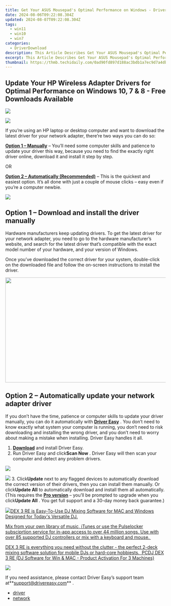 ```yaml
---
title: Get Your ASUS Mousepad's Optimal Performance on Windows - Driver Download
date: 2024-08-06T09:22:08.304Z
updated: 2024-08-07T09:22:08.304Z
tags:
  - win11
  - win10
  - win7
categories:
  - DriverDownload
description: This Article Describes Get Your ASUS Mousepad's Optimal Performance on Windows - Driver Download
excerpt: This Article Describes Get Your ASUS Mousepad's Optimal Performance on Windows - Driver Download
thumbnail: https://thmb.techidaily.com/0ad90fd897d188ac3bdb1a7ec9d7a4db382e65d4abfbbef4983e1874c191caba.jpg
---
```


## Update Your HP Wireless Adapter Drivers for Optimal Performance on Windows 10, 7 & 8 - Free Downloads Available

<!-- affiliate ads begin -->
<a href="https://store.movavi.com/affiliate.php?ACCOUNT=MOVAVI&AFFILIATE=108875&PATH=https%3A%2F%2Fwww.movavi.com%3FAFFILIATE%3D108875%26RESOURCE%3DBanner%2B728x90"><img src="https://mcusercontent.com/0885a03ded3d480dca9287f12/images/2e76fe6a-3010-1b37-7846-f34ff9c6b4ca.png" border="0"></a>
<!-- affiliate ads end -->
![](https://images.drivereasy.com/wp-content/uploads/2018/11/img_5bff60daf0b94.jpg)

 If you’re using an HP laptop or desktop computer and want to download the latest driver for your network adapter, there’re two ways you can do so:

[**Option 1 – Manually**](https://tools.techidaily.com/drivereasy/download/) – You’ll need some computer skills and patience to update your driver this way, because you need to find the exactly right driver online, download it and install it step by step.

OR

[**Option 2 – Automatically (Recommended)**](https://www.drivereasy.com/knowledge/hp-network-driver-download-for-windows-10-7-8/#o2) – This is the quickest and easiest option. It’s all done with just a couple of mouse clicks – easy even if you’re a computer newbie.

<!-- affiliate ads begin -->
<a href="https://shop.incomedia.eu/order/checkout.php?PRODS=14095146&QTY=1&AFFILIATE=108875&CART=1"><img src="https://secure.2checkout.com/images/merchant/8b6cc3ee5ec407721ce3bf5ff4c0f56b/PRO_BUY_728x90-EN.jpg" border="0"></a>
<!-- affiliate ads end -->
## Option 1 – Download and install the driver manually

 Hardware manufacturers keep updating drivers. To get the latest driver for your network adapter, you need to go to the hardware manufacturer’s website, and search for the latest driver that’s compatible with the exact model number of your hardware, and your version of Windows.

 Once you’ve downloaded the correct driver for your system, double-click on the downloaded file and follow the on-screen instructions to install the driver.

<!-- affiliate ads begin -->
<a href="https://ursime.pxf.io/c/5597632/2092236/16384" target="_top" id="2092236"><img src="//a.impactradius-go.com/display-ad/16384-2092236" border="0" alt="" width="1920" height="329"/></a><img height="0" width="0" src="https://imp.pxf.io/i/5597632/2092236/16384" style="position:absolute;visibility:hidden;" border="0" />
<!-- affiliate ads end -->
## Option 2 – Automatically update your network adapter driver

 If you don’t have the time, patience or computer skills to update your driver manually, you can do it automatically with **[Driver Easy](https://tools.techidaily.com/drivereasy/download/)**  . You don’t need to know exactly what system your computer is running, you don’t need to risk downloading and installing the wrong driver, and you don’t need to worry about making a mistake when installing. Driver Easy handles it all.

1. **[Download](https://tools.techidaily.com/drivereasy/download/)**  and install Driver Easy.
2. Run Driver Easy and click**Scan Now** . Driver Easy will then scan your computer and detect any problem drivers.  
<!-- affiliate ads begin -->
<a href="https://secure.2checkout.com/order/checkout.php?PRODS=4620780&QTY=1&AFFILIATE=108875&CART=1"><img src="https://secure.avangate.com/images/merchant/07dd4d5a72f5740ef0f035f201951476/728__90banner.jpg" border="0"></a>
<!-- affiliate ads end -->
![](https://images.drivereasy.com/wp-content/uploads/2018/11/img_5bff59d2428c6.jpg)
3. Click**Update** next to any flagged devices to automatically download the correct version of their drivers, then you can install them manually. Or click**Update All** to automatically download and install them all automatically. (This requires the **[Pro version](https://tools.techidaily.com/drivereasy/download/)**  – you’ll be prompted to upgrade when you click**Update All** . You get full support and a 30-day money back guarantee.)  
<!-- affiliate ads begin -->
<a href="https://shop.pcdj.com/order/checkout.php?PRODS=4698827&QTY=1&AFFILIATE=108875&CART=1"> <img src="https://secure.avangate.com/images/merchant/47f4b6321e9fd8e8f7326a6adc1a7c1e/products/dex3REpage-newmainscreenshot.png" border="0">DEX 3 RE is Easy-To-Use DJ Mixing Software for MAC and Windows Designed for Today's Versatile DJ. 

 Mix from your own library of music, iTunes or use the Pulselocker subsciprtion service for in-app access to over 44 million songs. Use with over 85 supported DJ controllers or mix with a keyboard and mouse.  

 DEX 3 RE is everything you need without the clutter - the perfect 2-deck mixing software solution for mobile DJs or hard-core hobbiests.  
 PCDJ DEX 3 RE (DJ Software for Win & MAC - Product Activation For 3 Machines)</a>
<!-- affiliate ads end -->
![](https://images.drivereasy.com/wp-content/uploads/2018/11/img_5bff59dfc13fd.jpg)

 If you need assistance, please contact Driver Easy’s support team at**<support@drivereasy.com>** .

* [driver](https://tools.techidaily.com/drivereasy/download/)
* [network](https://tools.techidaily.com/drivereasy/download/)

<ins class="adsbygoogle"
     style="display:block"
     data-ad-format="autorelaxed"
     data-ad-client="ca-pub-7571918770474297"
     data-ad-slot="1223367746"></ins>



<ins class="adsbygoogle"
     style="display:block"
     data-ad-client="ca-pub-7571918770474297"
     data-ad-slot="8358498916"
     data-ad-format="auto"
     data-full-width-responsive="true"></ins>
